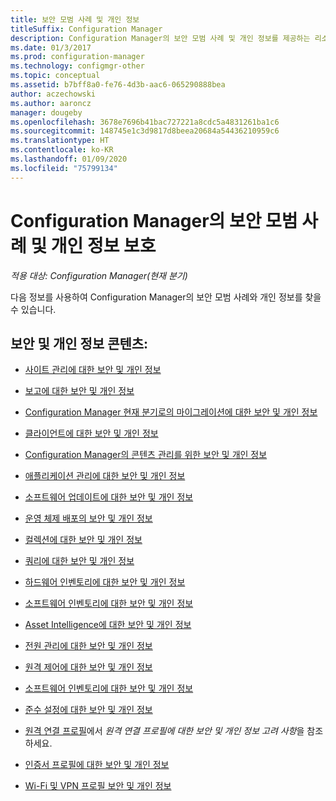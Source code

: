 ```yaml
---
title: 보안 모범 사례 및 개인 정보
titleSuffix: Configuration Manager
description: Configuration Manager의 보안 모범 사례 및 개인 정보를 제공하는 리소스를 찾습니다.
ms.date: 01/3/2017
ms.prod: configuration-manager
ms.technology: configmgr-other
ms.topic: conceptual
ms.assetid: b7bff8a0-fe76-4d3b-aac6-065290888bea
author: aczechowski
ms.author: aaroncz
manager: dougeby
ms.openlocfilehash: 3678e7696b41bac727221a8cdc5a4831261ba1c6
ms.sourcegitcommit: 148745e1c3d9817d8beea20684a54436210959c6
ms.translationtype: HT
ms.contentlocale: ko-KR
ms.lasthandoff: 01/09/2020
ms.locfileid: "75799134"
---
```

# <a name="security-best-practices-and-privacy-information-for-configuration-manager"></a>Configuration Manager의 보안 모범 사례 및 개인 정보 보호

*적용 대상: Configuration Manager(현재 분기)*

다음 정보를 사용하여 Configuration Manager의 보안 모범 사례와 개인 정보를 찾을 수 있습니다.  

## <a name="security-and-privacy-content"></a>보안 및 개인 정보 콘텐츠:  

-   [사이트 관리에 대한 보안 및 개인 정보](../../../core/plan-design/hierarchy/security-and-privacy-for-site-administration.md)  

-   [보고에 대한 보안 및 개인 정보](../../../core/servers/manage/security-and-privacy-for-reporting.md)  

-   [Configuration Manager 현재 분기로의 마이그레이션에 대한 보안 및 개인 정보](../../../core/migration/security-and-privacy-for-migration.md)  

-   [클라이언트에 대한 보안 및 개인 정보](../../../core/clients/deploy/plan/security-and-privacy-for-clients.md)  

-   [Configuration Manager의 콘텐츠 관리를 위한 보안 및 개인 정보](../../../core/plan-design/hierarchy/security-and-privacy-for-content-management.md)  

-   [애플리케이션 관리에 대한 보안 및 개인 정보](../../../apps/plan-design/security-and-privacy-for-application-management.md)  

-   [소프트웨어 업데이트에 대한 보안 및 개인 정보](../../../sum/plan-design/security-and-privacy-for-software-updates.md)  

-   [운영 체제 배포의 보안 및 개인 정보](../../../osd/plan-design/security-and-privacy-for-operating-system-deployment.md)  

-   [컬렉션에 대한 보안 및 개인 정보](../../../core/clients/manage/collections/security-and-privacy-for-collections.md)  

-   [쿼리에 대한 보안 및 개인 정보](../../../core/servers/manage/security-and-privacy-for-queries.md)  

-   [하드웨어 인벤토리에 대한 보안 및 개인 정보](../../../core/clients/manage/inventory/security-and-privacy-for-hardware-inventory.md)  

-   [소프트웨어 인벤토리에 대한 보안 및 개인 정보](../../../core/clients/manage/inventory/security-and-privacy-for-software-inventory.md)  

-   [Asset Intelligence에 대한 보안 및 개인 정보](../../../core/clients/manage/asset-intelligence/security-and-privacy-for-asset-intelligence.md)  

-   [전원 관리에 대한 보안 및 개인 정보](../../../core/clients/manage/power/security-and-privacy-for-power-management.md)  

-   [원격 제어에 대한 보안 및 개인 정보](../../../core/clients/manage/remote-control/security-and-privacy-for-remote-control.md)  

-   [소프트웨어 인벤토리에 대한 보안 및 개인 정보](../../../core/clients/manage/inventory/security-and-privacy-for-software-inventory.md)  

-   [준수 설정에 대한 보안 및 개인 정보](../../../compliance/plan-design/security-and-privacy-for-compliance-settings.md)  

-   [원격 연결 프로필](/sccm/compliance/deploy-use/create-remote-connection-profiles)에서 *원격 연결 프로필에 대한 보안 및 개인 정보 고려 사항*을 참조하세요.  

-   [인증서 프로필에 대한 보안 및 개인 정보](../../../protect/plan-design/security-and-privacy-for-certificate-profiles.md)  

-   [Wi-Fi 및 VPN 프로필 보안 및 개인 정보](../../../protect/plan-design/security-and-privacy-for-wifi-vpn-profiles.md)  
